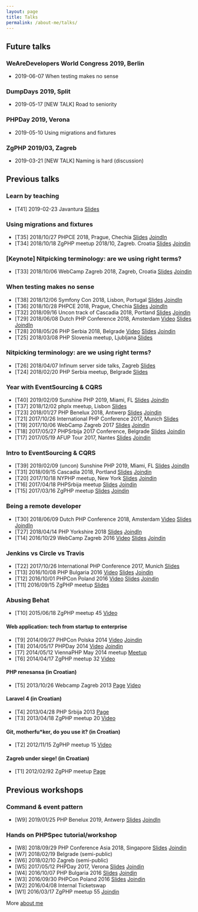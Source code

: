 ```yaml
---
layout: page
title: Talks
permalink: /about-me/talks/
---
```


## Future talks

### WeAreDevelopers World Congress 2019, Berlin
- 2019-06-07 When testing makes no sense

### DumpDays 2019, Split
- 2019-05-17 [NEW TALK] Road to seniority

### PHPDay 2019, Verona
- 2019-05-10 Using migrations and fixtures

### ZgPHP 2019/03, Zagreb
- 2019-03-21 [NEW TALK] Naming is hard (discussion)

## Previous talks

### Learn by teaching
- [T41] 2019-02-23 Javantura [Slides](https://slides.com/mirosvrtan/learn-by-teaching-javantura-2019/)

### Using migrations and fixtures 
- [T35] 2018/10/27 PHPCE 2018, Prague, Chechia [Slides](https://slides.com/mirosvrtan/using-migrations-and-fixtures-phpce/) [JoindIn](https://joind.in/event/php-central-europe-conference-2018/using-migrations-and-fixtures)
- [T34] 2018/10/18 ZgPHP meetup 2018/10, Zagreb. Croatia [Slides](https://slides.com/mirosvrtan/using-migrations-and-fixtures-zgphp/) [Joindin](https://joind.in/event/zgphp-meetup-86-201810/using-migrations-and-fixtures)

### [Keynote] Nitpicking terminology: are we using right terms? 
- [T33] 2018/10/06 WebCamp Zagreb 2018, Zagreb, Croatia  [Slides](https://slides.com/mirosvrtan/nitpicking-terminology-webcamp-zagreb-2018/) [Joindin](https://joind.in/event/webcamp-zagreb-2018/nitpicking-terminology-are-we-using-the-right-terms)

### When testing makes no sense
- [T38] 2018/12/06 Symfony Con 2018, Lisbon, Portugal [Slides](https://slides.com/mirosvrtan/when-testing-makes-no-sense-symfonycon2018/) [JoindIn](https://joind.in/event/symfonycon-lisbon-2018/when-testing-makes-no-sense)
- [T36] 2018/10/28 PHPCE 2018, Prague, Chechia [Slides](https://slides.com/mirosvrtan/when-testing-makes-no-sense-php-ce-2018/) [JoindIn](https://joind.in/event/php-central-europe-conference-2018/when-testing-makes-no-sense)
- [T32] 2018/09/16 Uncon track of Cascadia 2018, Portland [Slides](https://slides.com/mirosvrtan/when-testing-makes-no-sense-cascadia-2018/) [Joindin](https://joind.in/event/cascadia-php/when-testing-makes-no-sense)
- [T29] 2018/06/08 Dutch PHP Conference 2018, Amsterdam [Video](https://www.youtube.com/watch?v=vmykptcAZSI) [Slides](https://slides.com/mirosvrtan/when-testing-makes-no-sense-dpc-2018#/) [JoindIn](https://joind.in/event/dutch-php-conference-2018/when-testing-makes-no-sense)
- [T28] 2018/05/26 PHP Serbia 2018, Belgrade [Video](https://www.youtube.com/watch?v=GdajdmsckDk) [Slides](https://slides.com/mirosvrtan/when-testing-makes-no-sense-belgrade-phpsrbija2018/) [Joindin](https://joind.in/event/php-serbia-conference-2018/when-testing-makes-no-sense)
- [T25] 2018/03/08 PHP Slovenia meetup, Ljubljana [Slides](https://slides.com/mirosvrtan/when-testing-makes-no-sense-ljubljana-2018-03-08/)

### Nitpicking terminology: are we using right terms?
- [T26] 2018/04/07 Infinum server side talks, Zagreb [Slides](https://slides.com/mirosvrtan/nitpicking-terminology-server-side-talks/)
- [T24] 2018/02/20 PHP Serbia meetup, Belgrade [Slides](https://slides.com/mirosvrtan/nitpicking-terminology-phpsrbija/)

### Year with EventSourcing & CQRS
- [T40] 2019/02/09 Sunshine PHP 2019, Miami, FL [Slides](https://slides.com/mirosvrtan/year-with-es-cqrs-sunshinephp-2019/) [JoindIn](https://joind.in/talk/9fd23)
- [T37] 2018/12/02 phplx meetup, Lisbon [Slides](https://slides.com/mirosvrtan/year-with-es-cqrs-lisbon-meetup-2018/)
- [T23] 2018/01/27 PHP Benelux 2018, Antwerp [Slides](https://slides.com/mirosvrtan/year-with-es-cqrs-php-bnl-2018-01-27/) [Joindin](https://joind.in/event/phpbenelux-conference-2018/year-with-event-sourcing-and-cqrs)
- [T21] 2017/10/26 International PHP Conference 2017, Munich [Slides](https://slides.com/mirosvrtan/year-with-es-cqrs-ipc-2017-10-26/)
- [T19] 2017/10/06 WebCamp Zagreb 2017 [Slides](http://slides.com/mirosvrtan/year-with-es-cqrs-webcamp-zagreb-2017-10-06#/) [Joindin](https://joind.in/talk/d1e95)
- [T18] 2017/05/27 PHPSrbija 2017 Conference, Belgrade [Slides](http://slides.com/mirosvrtan/year-with-es-cqrs-php-srbija-2017-05-27#/) [Joindin](https://joind.in/talk/67342)
- [T17] 2017/05/19 AFUP Tour 2017, Nantes [Slides](http://slides.com/mirosvrtan/year-with-es-cqrs-afp-tour-2017#/) [Joindin](https://joind.in/talk/b4f6b)

### Intro to EventSourcing & CQRS 
- [T39] 2019/02/09 (uncon) Sunshine PHP 2019, Miami, FL [Slides](https://slides.com/mirosvrtan/intro-to-es-cqrs-sunshinephp-2019/) [JoindIn](https://joind.in/talk/e8636)
- [T31] 2018/09/15 Cascadia 2018, Portland [Slides](https://slides.com/mirosvrtan/intro-to-es-cqrs-cascadia-php-2018/) [Joindin](https://joind.in/event/cascadia-php/intro-to-eventsourcing-and-cqrs)
- [T20] 2017/10/18 NYPHP meetup, New York [Slides](http://slides.com/mirosvrtan/intro-to-es-cqrs-nyphp-2017-10-18#/) [Joindin](https://joind.in/talk/5453d)
- [T16] 2017/04/18 PHPSrbija meetup [Slides](http://slides.com/mirosvrtan/intro-to-es-cqrs-php-serbia-meetup#/) [Joindin](https://joind.in/talk/81efb)
- [T15] 2017/03/16 ZgPHP meetup [Slides](http://slides.com/mirosvrtan/intro-to-es-cqrs-zgphp-2017-04#/) [Joindin](https://joind.in/talk/37010)

### Being a remote developer
- [T30] 2018/06/09 Dutch PHP Conference 2018, Amsterdam [Video](https://www.youtube.com/watch?v=gtryBjA6SAk) [Slides](https://slides.com/mirosvrtan/being-a-remote-developer-dpc-18/) [JoindIn](https://joind.in/event/dutch-php-conference-2018/being-a-remote-developer)
- [T27] 2018/04/14 PHP Yorkshire 2018 [Slides](https://slides.com/mirosvrtan/being-a-remote-developer-php-yorkshire-2018/) [JoindIn](https://joind.in/event/php-yorkshire-2018/being-a-remote-developer)
- [T14] 2016/10/29 WebCamp Zagreb 2016 [Video](https://www.youtube.com/watch?v=gF-SRvu1t5A) [Slides](http://slides.com/mirosvrtan/deck-11#/) [Joindin](https://joind.in/talk/29ee1)

### Jenkins vs Circle vs Travis
- [T22] 2017/10/26 International PHP Conference 2017, Munich [Slides](http://slides.com/mirosvrtan/travis-vs-circle-vs-jenkins-ipc-2017-10-26#/)
- [T13] 2016/10/08 PHP Bulgaria 2016 [Video](https://vimeo.com/188951577) [Slides](http://slides.com/mirosvrtan/travis-vs-circle-vs-jenkins-7-9#/) [Joindin](https://joind.in/talk/93d44)
- [T12] 2016/10/01 PHPCon Poland 2016 [Video](https://vimeo.com/197082490) [Slides](http://slides.com/mirosvrtan/travis-vs-circle-vs-jenkins-7#/) [Joindin](https://joind.in/talk/99bca)
- [T11] 2016/09/15 ZgPHP meetup [Slides](http://slides.com/mirosvrtan/travis-vs-circle-vs-jenkins#/)

### Abusing Behat
- [T10] 2015/06/18 ZgPHP meetup 45 [Video](http://zgphp.org/videos/zgphp-miro-svrtan-abusing-behat/)

#### Web application: tech from startup to enterprise 
- [T9] 2014/09/27 PHPCon Polska 2014 [Video](http://vimeo.com/110160482) [Joindin](https://joind.in/talk/view/11850)
- [T8] 2014/05/17 PHPDay 2014 [Video](https://vimeo.com/106388473) [Joindin](https://joind.in/talk/view/11315)
- [T7] 2014/05/12 ViennaPHP May 2014 meetup [Meetup](https://www.meetup.com/viennaphp/events/169838732/)
- [T6] 2014/04/17 ZgPHP meetup 32 [Video](http://zgphp.org/videos/miro-svrtan-tech-from-startup-to-enterprise/)

####  PHP renesansa (in Croatian)
- [T5] 2013/10/26 Webcamp Zagreb 2013 [Page](http://2013.webcampzg.org/speakers/miro-svrtan/) [Video](https://www.youtube.com/watch?v=NvmR93kIWpQ)

#### Laravel 4 (in Croatian)
- [T4] 2013/04/28 PHP Srbija 2013 [Page](http://phpsrbija.rs/odrzano-prvo-okupljanje-php-programera-u-srbiji/)
- [T3] 2013/04/18 ZgPHP meetup 20 [Video](http://zgphp.org/videos/miro-svrtan-laravel4-php-framework/) 

####  Git, motherfu*ker, do you use it? (in Croatian)
- [T2] 2012/11/15 ZgPHP meetup 15 [Video](http://zgphp.org/videos/miro-svrtan-git-do-you-use-it/)

####  Zagreb under siege! (in Croatian)
- [T1] 2012/02/92 ZgPHP meetup  [Page](https://www.entrio.hr/event/zgphpmeetup-6-166)

## Previous workshops

### Command & event pattern
- [W9] 2019/01/25 PHP Benelux 2019, Antwerp [Slides](https://slides.com/mirosvrtan/command-event-patterns-phpbnl19#/) [JoindIn](https://joind.in/talk/9509f)

### Hands on PHPSpec tutorial/workshop
- [W8] 2018/09/29 PHP Conference Asia 2018, Singapore [Slides](https://slides.com/mirosvrtan/hands-on-phpspec-singapore-2018/) [Joindin](https://joind.in/talk/04d0e)
- [W7] 2018/02/19 Belgrade (semi-public)
- [W6] 2018/02/10 Zagreb (semi-public)
- [W5] 2017/05/12 PHPDay 2017, Verona [Slides](http://slides.com/mirosvrtan/hands-on-phpspec-phpday-2017#/) [Joindin](https://joind.in/talk/50f68)
- [W4] 2016/10/07 PHP Bulgaria 2016 [Slides](http://slides.com/mirosvrtan/hands-on-phpspec-phpcon-poland-2016-8#/) [Joindin](https://joind.in/talk/746ad)
- [W3] 2016/09/30 PHPCon Poland 2016 [Slides](http://slides.com/mirosvrtan/hands-on-phpspec-phpcon-poland-2016#/) [Joindin](https://joind.in/talk/b3e6d)
- [W2] 2016/04/08 Internal Ticketswap
- [W1] 2016/03/17 ZgPHP meetup 55 [Joindin](http://legacy.joind.in/talk/view/17466)


More [about me](/about-me/)
